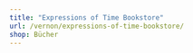 ```yaml
---
title: "Expressions of Time Bookstore"
url: /vernon/expressions-of-time-bookstore/
shop: Bücher
---
```

